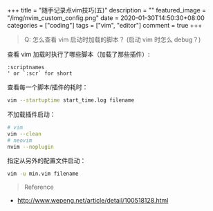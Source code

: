 +++
title = "随手记录点vim技巧(五)"
description = ""
featured_image = "/img/nvim_custom_config.png"
date = 2020-01-30T14:50:30+08:00
categories = ["coding"]
tags = ["vim", "editor"]
comment = true
+++

> Q: 怎么查看 vim 启动时加载的脚本？
> (启动 vim 时怎么 debug？)

查看 vim 加载时执行了哪些脚本（加载了那些插件）:

```vim
:scriptnames
' or `:scr` for short
```

查看每一个脚本/插件的耗时：

```bash
vim --startuptime start_time.log filename
```

不加载插件启动：

```bash
# vim
vim --clean
# neovim
nvim --noplugin
```

指定从另外的配置文件启动：

```bash
vim -u min.vim filename
```

> Reference

- http://www.wepeng.net/article/detail/100518128.html
